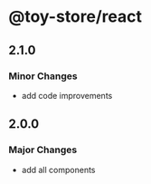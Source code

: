 # @toy-store/react

## 2.1.0

### Minor Changes

- add code improvements

## 2.0.0

### Major Changes

- add all components

